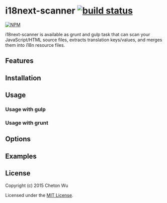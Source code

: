 # i18next-scanner [![build status](https://travis-ci.org/cheton/i18next-scanner.svg?branch=master)](https://travis-ci.org/cheton/i18next-scanner)

[![NPM](https://nodei.co/npm/i18next-scanner.png?downloads=true&stars=true)](https://nodei.co/npm/i18next-scanner/)

i18next-scanner is available as grunt and gulp task that can scan your JavaScript/HTML source files, extracts translation keys/values, and merges them into i18n resource files.

## Features

## Installation

## Usage

### Usage with gulp

### Usage with grunt

## Options

## Examples

## License

Copyright (c) 2015 Cheton Wu

Licensed under the [MIT License](https://github.com/cheton/i18next-scanner/blob/master/LICENSE).
